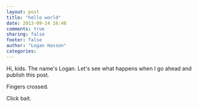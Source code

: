 ```yaml
---
layout: post
title: "hello world"
date: 2013-09-24 16:48
comments: true
sharing: false
footer: false
author: "Logan Hasson"
categories: 
---
```


Hi, kids. The name's Logan. Let's see what happens when I go ahead and publish this post.

Fingers crossed.

<!-- more -->

Click bait.